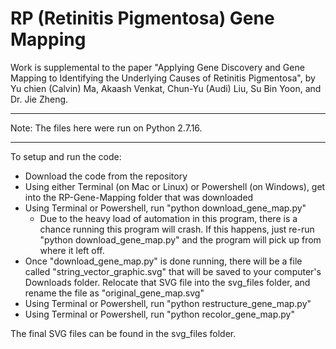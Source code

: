# RP (Retinitis Pigmentosa) Gene Mapping
Work is supplemental to the paper "Applying Gene Discovery and Gene Mapping to Identifying the Underlying Causes of Retinitis Pigmentosa", by Yu chien (Calvin) Ma, Akaash Venkat, Chun-Yu (Audi) Liu, Su Bin Yoon, and Dr. Jie Zheng.

- - - -

Note: The files here were run on Python 2.7.16.

- - - -

To setup and run the code:

* Download the code from the repository
* Using either Terminal (on Mac or Linux) or Powershell (on Windows), get into the RP-Gene-Mapping folder that was downloaded
* Using Terminal or Powershell, run "python download_gene_map.py"
    * Due to the heavy load of automation in this program, there is a chance running this program will crash. If this happens, just re-run "python download_gene_map.py" and the program will pick up from where it left off.
* Once "download_gene_map.py" is done running, there will be a file called "string_vector_graphic.svg" that will be saved to your computer's Downloads folder. Relocate that SVG file into the svg_files folder, and rename the file as "original_gene_map.svg"
* Using Terminal or Powershell, run "python restructure_gene_map.py"
* Using Terminal or Powershell, run "python recolor_gene_map.py"

The final SVG files can be found in the svg_files folder.
